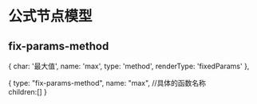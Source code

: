 # 公式节点模型

## fix-params-method

{ char: '最大值', name: 'max', type: 'method', renderType: 'fixedParams' },

{
  type: "fix-params-method",
  name: "max", //具体的函数名称  
  children:[]
}
